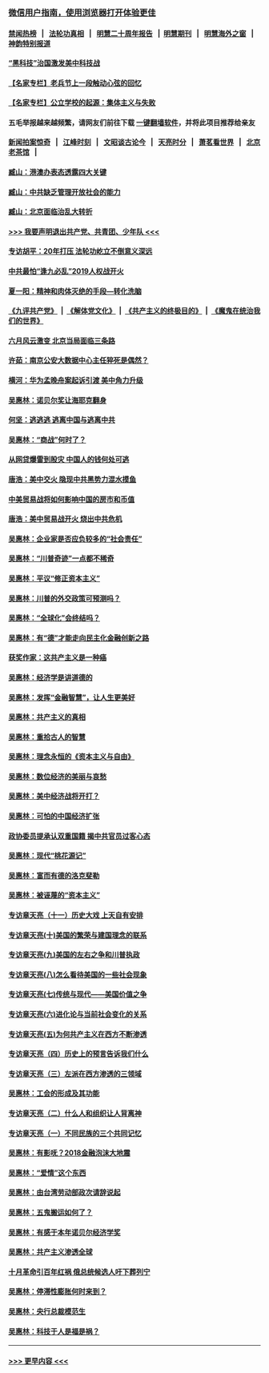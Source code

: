 ### [微信用户指南，使用浏览器打开体验更佳](https://github.com/gfw-breaker/banned-news1/blob/master/indexes/wechat-guide.md?t=0)
#### [禁闻热榜](热点新闻.md?t=0)  &nbsp;&nbsp;|&nbsp;&nbsp; [法轮功真相](https://github.com/gfw-breaker/truth/blob/master/README.md?t=0) &nbsp;&nbsp;|&nbsp;&nbsp; [明慧二十周年报告](https://github.com/gfw-breaker/mh-reports/blob/master/README.md?t=0) &nbsp;&nbsp;|&nbsp;&nbsp;[明慧期刊](https://github.com/gfw-breaker/mh-qikan) &nbsp;&nbsp;|&nbsp;&nbsp; [明慧海外之窗](https://github.com/gfw-breaker/mh-news/blob/master/README.md?t=0) &nbsp;&nbsp;|&nbsp;&nbsp; [神韵特别报道](https://github.com/gfw-breaker/mh-news/blob/master/shenyun.md?t=0)
#### [“黑科技”治国激发美中科技战](../pages/nsc423/n11638056.md?t=02050822) 
#### [【名家专栏】老兵节上一段触动心弦的回忆](../pages/nsc423/n11646016.md?t=02050822) 
#### [【名家专栏】公立学校的起源：集体主义与失败](../pages/nsc423/n11601833.md?t=02050822) 
#### 五毛举报越来越频繁，请网友们前往下载 [一键翻墙软件](https://github.com/gfw-breaker/ssr-accounts)，并将此项目推荐给亲友
#### [新闻拍案惊奇](https://github.com/gfw-breaker/banned-news1/blob/master/pages/link4.md) &nbsp;&nbsp;|&nbsp;&nbsp; [江峰时刻](https://github.com/gfw-breaker/banned-news1/blob/master/pages/link4.md) &nbsp;&nbsp;|&nbsp;&nbsp; [文昭谈古论今](https://github.com/gfw-breaker/banned-news1/blob/master/pages/link4.md) &nbsp;&nbsp;|&nbsp;&nbsp; [天亮时分](https://github.com/gfw-breaker/banned-news1/blob/master/pages/link4.md) &nbsp;&nbsp;|&nbsp;&nbsp; [萧茗看世界](https://github.com/gfw-breaker/banned-news1/blob/master/pages/link4.md) &nbsp;&nbsp;|&nbsp;&nbsp; [北京老茶馆](https://github.com/gfw-breaker/banned-news1/blob/master/pages/link4.md) &nbsp;&nbsp;|&nbsp;&nbsp; 
#### [臧山：港澳办表态透露四大关键](../pages/nsc423/n11421628.md?t=02050822) 
#### [臧山：中共缺乏管理开放社会的能力](../pages/nsc423/n11407457.md?t=02050822) 
#### [臧山：北京面临治乱大转折](../pages/nsc423/n11406895.md?t=02050822) 
#### [>>> 我要声明退出共产党、共青团、少年队 <<<](https://github.com/begood0513/goodnews/blob/master/quit/letter.md) 
#### [专访胡平：20年打压 法轮功屹立不倒意义深远](../pages/nsc423/n11398800.md?t=02050822) 
#### [中共最怕“逢九必乱”2019人权战开火](../pages/nsc423/n11385248.md?t=02050822) 
#### [夏一阳：精神和肉体灭绝的手段—转化洗脑](../pages/nsc423/n11368250.md?t=02050822) 
#### [《九评共产党》](https://github.com/begood0513/9ping.md/blob/master/README.md) &nbsp;|&nbsp; [《解体党文化》](../../../../jtdwh.md/blob/master/README.md)  &nbsp;|&nbsp; [《共产主义的终极目的》](../../../../gczydzjmd.md/blob/master/README.md) &nbsp;|&nbsp; [《魔鬼在统治我们的世界》](../../../../mgztzwmdsj.md/blob/master/README.md) 
#### [六月风云激变 北京当局面临三条路](../pages/nsc423/n11313668.md?t=02050822) 
#### [许茹：南京公安大数据中心主任猝死是偶然？](../pages/nsc423/n11064744.md?t=02050822) 
#### [横河：华为孟晚舟案起诉引渡 美中角力升级](../pages/nsc423/n11027230.md?t=02050822) 
#### [吴惠林：诺贝尔奖让海耶克翻身](../pages/nsc423/n10890049.md?t=02050822) 
#### [何坚：逃逃逃 逃离中国与逃离中共](../pages/nsc423/n10592891.md?t=02050822) 
#### [吴惠林：“商战”何时了？](../pages/nsc423/n10573558.md?t=02050822) 
#### [从网贷爆雷到股灾 中国人的钱何处可逃](../pages/nsc423/n10572800.md?t=02050822) 
#### [唐浩：美中交火 隐现中共黑势力混水摸鱼](../pages/nsc423/n10544040.md?t=02050822) 
#### [中美贸易战将如何影响中国的房市和币值](../pages/nsc423/n10543697.md?t=02050822) 
#### [唐浩：美中贸易战开火 烧出中共危机](../pages/nsc423/n10540126.md?t=02050822) 
#### [吴惠林：企业家是否应负较多的“社会责任”](../pages/nsc423/n10535022.md?t=02050822) 
#### [吴惠林：“川普奇迹”一点都不稀奇](../pages/nsc423/n10512808.md?t=02050822) 
#### [吴惠林：平议“修正资本主义”](../pages/nsc423/n10495724.md?t=02050822) 
#### [吴惠林：川普的外交政策可预测吗？](../pages/nsc423/n10462387.md?t=02050822) 
#### [吴惠林：“全球化”会终结吗？](../pages/nsc423/n10452838.md?t=02050822) 
#### [吴惠林：有“德”才能走向民主化金融创新之路](../pages/nsc423/n10432292.md?t=02050822) 
#### [获奖作家：这共产主义是一种癌](../pages/nsc423/n10431541.md?t=02050822) 
#### [吴惠林：经济学是讲道德的](../pages/nsc423/n10398014.md?t=02050822) 
#### [吴惠林：发挥“金融智慧”，让人生更美好](../pages/nsc423/n10375019.md?t=02050822) 
#### [吴惠林：共产主义的真相](../pages/nsc423/n10351394.md?t=02050822) 
#### [吴惠林：重拾古人的智慧](../pages/nsc423/n10337691.md?t=02050822) 
#### [吴惠林：理念永恒的《资本主义与自由》](../pages/nsc423/n10316274.md?t=02050822) 
#### [吴惠林：数位经济的美丽与哀愁](../pages/nsc423/n10292946.md?t=02050822) 
#### [吴惠林：美中经济战将开打？](../pages/nsc423/n10258825.md?t=02050822) 
#### [吴惠林：可怕的中国经济扩张](../pages/nsc423/n10219147.md?t=02050822) 
#### [政协委员提承认双重国籍 揭中共官员过客心态](../pages/nsc423/n10208809.md?t=02050822) 
#### [吴惠林：现代“桃花源记”](../pages/nsc423/n10185234.md?t=02050822) 
#### [吴惠林：富而有德的洛克斐勒](../pages/nsc423/n10142264.md?t=02050822) 
#### [吴惠林：被诬蔑的“资本主义”](../pages/nsc423/n10124816.md?t=02050822) 
#### [专访章天亮（十一）历史大戏 上天自有安排](../pages/nsc423/n10094905.md?t=02050822) 
#### [专访章天亮(十)美国的繁荣与建国理念的联系](../pages/nsc423/n10094899.md?t=02050822) 
#### [专访章天亮(九)美国的左右之争和川普执政](../pages/nsc423/n10094889.md?t=02050822) 
#### [专访章天亮(八)怎么看待美国的一些社会现象](../pages/nsc423/n10094857.md?t=02050822) 
#### [专访章天亮(七)传统与现代——美国价值之争](../pages/nsc423/n10093140.md?t=02050822) 
#### [专访章天亮(六)进化论与当前社会变化的关系](../pages/nsc423/n10092036.md?t=02050822) 
#### [专访章天亮(五)为何共产主义在西方不断渗透](../pages/nsc423/n10083620.md?t=02050822) 
#### [专访章天亮（四）历史上的预言告诉我们什么](../pages/nsc423/n10083606.md?t=02050822) 
#### [专访章天亮（三）左派在西方渗透的三领域](../pages/nsc423/n10081115.md?t=02050822) 
#### [吴惠林：工会的形成及其功能](../pages/nsc423/n10080633.md?t=02050822) 
#### [专访章天亮（二）什么人和组织让人背离神](../pages/nsc423/n10076637.md?t=02050822) 
#### [专访章天亮（一）不同民族的三个共同记忆](../pages/nsc423/n10074188.md?t=02050822) 
#### [吴惠林：有影呒？2018金融泡沫大地震](../pages/nsc423/n10040534.md?t=02050822) 
#### [吴惠林：“爱情”这个东西](../pages/nsc423/n10019423.md?t=02050822) 
#### [吴惠林：由台湾劳动部政次请辞说起](../pages/nsc423/n9979679.md?t=02050822) 
#### [吴惠林：五鬼搬运如何了？](../pages/nsc423/n9925338.md?t=02050822) 
#### [吴惠林：有感于本年诺贝尔经济学奖](../pages/nsc423/n9871883.md?t=02050822) 
#### [吴惠林：共产主义渗透全球](../pages/nsc423/n9812748.md?t=02050822) 
#### [十月革命引百年红祸 俄总统候选人吁下葬列宁](../pages/nsc423/n9810182.md?t=02050822) 
#### [吴惠林：停滞性膨胀何时来到？](../pages/nsc423/n9764136.md?t=02050822) 
#### [吴惠林：央行总裁模范生](../pages/nsc423/n9728134.md?t=02050822) 
#### [吴惠林：科技于人是福是祸？](../pages/nsc423/n9672982.md?t=02050822) 

----
#### [ >>> 更早内容 <<< ](../indexes/nsc423-earlier.md)
